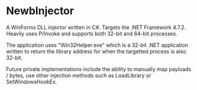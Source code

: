 # NewbInjector
A WinForms DLL injector written in C#. Targets the .NET Framework 4.7.2. Heavily uses P/Invoke and supports both 32-bit and 64-bit processes.   

The application uses "Win32Helper.exe" which is a 32-bit .NET application written to return the library address for when the targetted process is also 32-bit.   

Future private implementations include the ability to manually map payloads / bytes, use other injection methods such as LoadLibrary or SetWindowsHookEx.
